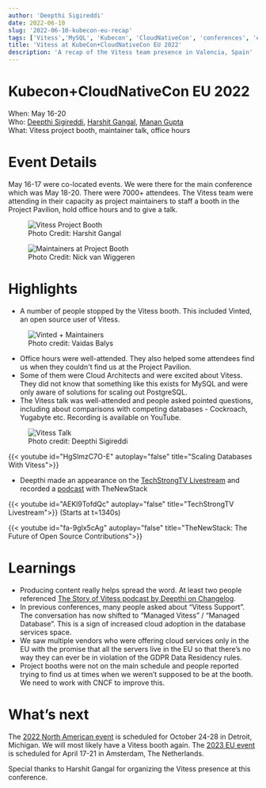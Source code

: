 ```yaml
---
author: 'Deepthi Sigireddi'
date: 2022-06-10
slug: '2022-06-10-kubecon-eu-recap'
tags: ['Vitess','MySQL', 'Kubecon', 'CloudNativeCon', 'conferences', 'events']
title: 'Vitess at KubeCon+CloudNativeCon EU 2022'
description: 'A recap of the Vitess team presence in Valencia, Spain'
---
```

# Kubecon+CloudNativeCon EU 2022
When: May 16-20  
Who: [Deepthi Sigireddi](https://twitter.com/ATechGirl), [Harshit Gangal](https://twitter.com/harshitgangal), [Manan Gupta](https://twitter.com/guptamanan100)  
What: Vitess project booth, maintainer talk, office hours

# Event Details
May 16-17 were co-located events. We were there for the main conference which was May 18-20. There were 7000+ attendees.
The Vitess team were attending in their capacity as project maintainers to staff a booth in the Project Pavilion, hold office hours and to give a talk.
<figure>
    <img src="/files/2022-kubecon-eu/vitess-booth.jpg" alt="Vitess Project Booth"/>
    <figcaption>Photo Credit: Harshit Gangal</figcaption>
</figure>
<figure>
    <img src="/files/2022-kubecon-eu/maintainers.jpg" alt="Maintainers at Project Booth"/>
    <figcaption>Photo Credit: Nick van Wiggeren</figcaption>
</figure>

# Highlights
- A number of people stopped by the Vitess booth. This included Vinted, an open source user of Vitess.
<figure>
    <img src="/files/2022-kubecon-eu/vinted.jpg" alt="Vinted + Maintainers"/>
    <figcaption>Photo credit: Vaidas Balys</figcaption>
</figure>

- Office hours were well-attended. They also helped some attendees find us when they couldn't find us at the Project Pavilion.
- Some of them were Cloud Architects and were excited about Vitess. They did not know that something like this exists for MySQL and were only aware of solutions for scaling out PostgreSQL.
- The Vitess talk was well-attended and people asked pointed questions, including about comparisons with competing databases - Cockroach, Yugabyte etc. Recording is available on YouTube.
<figure>
    <img src="/files/2022-kubecon-eu/vitess-talk.jpg" alt="Vitess Talk"/>
    <figcaption>Photo credit: Deepthi Sigireddi</figcaption>
</figure>
{{< youtube id="HgSlmzC7O-E" autoplay="false" title="Scaling Databases With Vitess">}}

- Deepthi made an appearance on the [TechStrongTV Livestream](https://www.youtube.com/watch?v=AEKl9TofdQc&t=1340s) and recorded a [podcast](https://thenewstack.io/the-future-of-open-source-contributions-from-kubecon-europe/) with TheNewStack

{{< youtube id="AEKl9TofdQc" autoplay="false" title="TechStrongTV Livestream">}} (Starts at t=1340s)

{{< youtube id="fa-9gIx5cAg" autoplay="false" title="TheNewStack: The Future of Open Source Contributions">}}

# Learnings
- Producing content really helps spread the word. At least two people referenced [The Story of Vitess podcast by Deepthi on Changelog](https://changelog.com/podcast/485). 
- In previous conferences, many people asked about “Vitess Support”. The conversation has now shifted to “Managed Vitess” / “Managed Database”. This is a sign of increased cloud adoption in the database services space.
- We saw multiple vendors who were offering cloud services only in the EU with the promise that all the servers live in the EU so that there’s no way they can ever be in violation of the GDPR Data Residency rules.
- Project booths were not on the main schedule and people reported trying to find us at times when we weren’t supposed to be at the booth. We need to work with CNCF to improve this.

# What’s next
The [2022 North American event](https://events.linuxfoundation.org/kubecon-cloudnativecon-north-america/) is scheduled for October 24-28 in Detroit, Michigan. We will most likely have a Vitess booth again.
The [2023 EU event](https://events.linuxfoundation.org/kubecon-cloudnativecon-europe-2023/) is scheduled for April 17-21 in Amsterdam, The Netherlands.

Special thanks to Harshit Gangal for organizing the Vitess presence at this conference.
